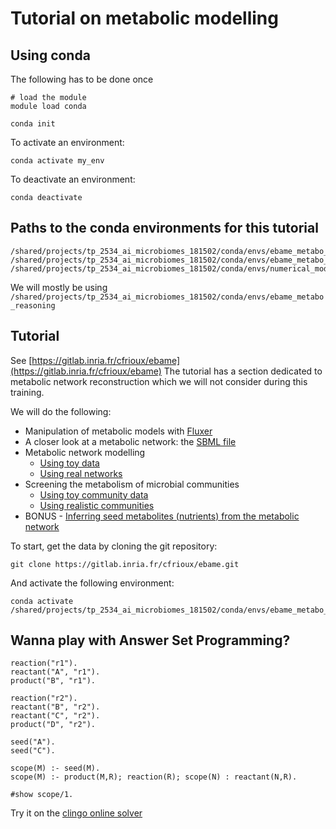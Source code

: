 # Tutorial on metabolic modelling

## Using conda

The following has to be done once

```
# load the module
module load conda

conda init
```

To activate an environment:

```
conda activate my_env
````

To deactivate an environment:

```
conda deactivate
```

## Paths to the conda environments for this tutorial

```
/shared/projects/tp_2534_ai_microbiomes_181502/conda/envs/ebame_metabo_gapseq
/shared/projects/tp_2534_ai_microbiomes_181502/conda/envs/ebame_metabo_reasoning
/shared/projects/tp_2534_ai_microbiomes_181502/conda/envs/numerical_modelling
```

We will mostly be using `/shared/projects/tp_2534_ai_microbiomes_181502/conda/envs/ebame_metabo_reasoning`

## Tutorial

See [https://gitlab.inria.fr/cfrioux/ebame](https://gitlab.inria.fr/cfrioux/ebame)
The tutorial has a section dedicated to metabolic network reconstruction which we will not consider during this training.

We will do the following:

- Manipulation of metabolic models with [Fluxer](https://fluxer.umbc.edu/)
- A closer look at a metabolic network: the [SBML file](https://gitlab.inria.fr/cfrioux/ebame#a-closer-look-at-a-metabolic-network-the-sbml)
- Metabolic network modelling
    - [Using toy data](https://gitlab.inria.fr/cfrioux/ebame#using-toy-data-)
    - [Using real networks](https://gitlab.inria.fr/cfrioux/ebame#using-real-networks-)
- Screening the metabolism of microbial communities
    - [Using toy community data](https://gitlab.inria.fr/cfrioux/ebame#using-toy-community-data-)
    - [Using realistic communities](https://gitlab.inria.fr/cfrioux/ebame#using-realistic-communities-)
- BONUS - [Inferring seed metabolites (nutrients) from the metabolic network](https://gitlab.inria.fr/cfrioux/ebame#inferring-seed-metabolites-nutrients-from-the-metabolic-network)

To start, get the data by cloning the git repository:
```
git clone https://gitlab.inria.fr/cfrioux/ebame.git
```

And activate the following environment:
```
conda activate /shared/projects/tp_2534_ai_microbiomes_181502/conda/envs/ebame_metabo_reasoning
```

## Wanna play with Answer Set Programming?

```
reaction("r1").
reactant("A", "r1").
product("B", "r1").

reaction("r2").
reactant("B", "r2").
reactant("C", "r2").
product("D", "r2").

seed("A").
seed("C").

scope(M) :- seed(M).
scope(M) :- product(M,R); reaction(R); scope(N) : reactant(N,R).

#show scope/1.
```

Try it on the [clingo online solver](https://potassco.org/clingo/run/)







